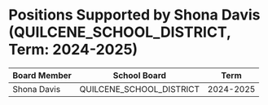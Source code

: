 # Positions Supported by Shona Davis (QUILCENE_SCHOOL_DISTRICT, Term: 2024-2025)

| Board Member | School Board | Term |
|--------------|--------------|------|
| Shona Davis | QUILCENE_SCHOOL_DISTRICT | 2024-2025 |

